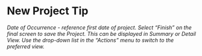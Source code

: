 # New Project Tip

*Date of Occurrence - reference first date of project. Select “Finish” on the final screen to save the Project.  This can be displayed in Summary or Detail View. Use the drop-down list in the “Actions” menu to switch to the preferred view.*